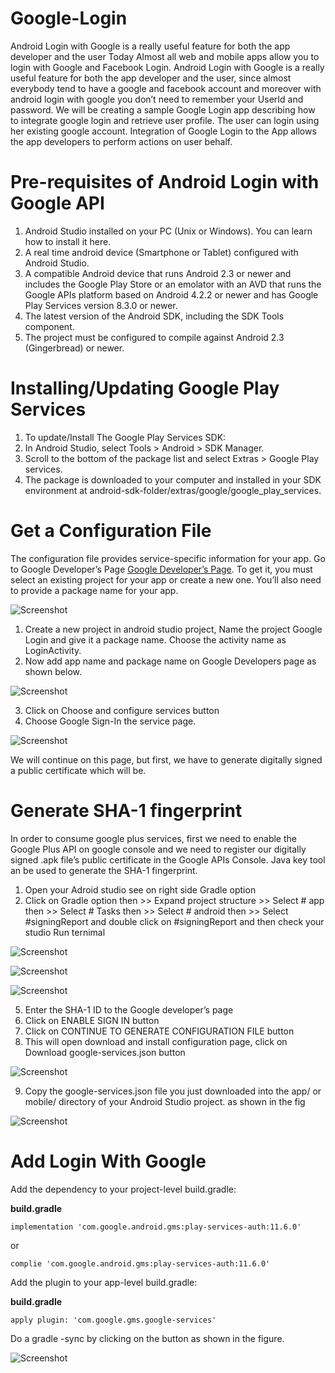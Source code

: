 # Google-Login
Android Login with Google is a really useful feature for both the app developer and the user
Today Almost all web and mobile apps allow you to login with Google and Facebook Login. 
Android Login with Google is a really useful feature for both the app developer and the user, since almost everybody tend to have a google and facebook account and moreover with android login with google you don’t need to remember your UserId and password. 
We will be creating a sample Google Login app describing how to integrate google login and retrieve user profile. The user can login using her existing google account. 
Integration of Google Login to the App allows the app developers to perform actions on user behalf.

# Pre-requisites of Android Login with Google API
1. Android Studio installed on your PC (Unix or Windows). You can learn how to install it here.
2. A real time android device (Smartphone or Tablet) configured with Android Studio.
3. A compatible Android device that runs Android 2.3 or newer and includes the Google Play Store or an emolator with an AVD that runs the Google APIs platform based on Android 4.2.2 or newer and has Google Play Services version 8.3.0 or newer.
4. The latest version of the Android SDK, including the SDK Tools component.
5. The project must be configured to compile against Android 2.3 (Gingerbread) or newer.

# Installing/Updating Google Play Services
1. To update/Install The Google Play Services SDK:
2. In Android Studio, select Tools > Android > SDK Manager.
3. Scroll to the bottom of the package list and select Extras > Google Play services.
4. The package is downloaded to your computer and installed in your SDK environment at android-sdk-folder/extras/google/google_play_services.

# Get a Configuration File
The configuration file provides service-specific information for your app. Go to Google Developer’s Page 
[Google Developer’s Page](https://developers.google.com/mobile/add?platform=android&cntapi=signin&cntapp=Defaolt%20Demo%20App&cntpkg=com.google.samples.quickstart.signin&cnturl=https:%2F%2Fdevelopers.google.com%2Fidentity%2Fsign-in%2Fandroid%2Fstart%3Fconfigured%3Dtrue&cntlbl=Continue%20with%20Try%20Sign-In). To get it, you must select an existing project for your app or create a new one. You’ll also need to provide a package name for your app.

![Screenshot](https://github.com/sambhaji213/Google-Login/blob/master/screenshot/glogin1.png)

1. Create a new project in android studio project, Name the project Google Login and give it a package name. Choose the activity name as LoginActivity.
2. Now add app name and package name on Google Developers page as shown below.

![Screenshot](https://github.com/sambhaji213/Google-Login/blob/master/screenshot/glogin2.png)

3. Click on Choose and configure services button
4. Choose Google Sign-In the service page.

![Screenshot](https://github.com/sambhaji213/Google-Login/blob/master/screenshot/glogin3.png)

We will continue on this page, but first, we have to generate digitally signed a public certificate which will be.

# Generate SHA-1 fingerprint
In order to consume google plus services, first we need to enable the Google Plus API on google console and we need to register our digitally signed .apk file’s public certificate in the Google APIs Console.
Java key tool an be used to generate the SHA-1 fingerprint.

1. Open your Adroid studio see on right side Gradle option
2. Click on Gradle option then >> Expand project structure >> Select # app then >> Select # Tasks then >> Select # android then >> Select #signingReport and double click on #signingReport and then check your studio Run ternimal 

![Screenshot](https://github.com/sambhaji213/Google-Login/blob/master/screenshot/glogin4.png)

![Screenshot](https://github.com/sambhaji213/Google-Login/blob/master/screenshot/glogin5.png)

![Screenshot](https://github.com/sambhaji213/Google-Login/blob/master/screenshot/glogin6.png)

5. Enter the SHA-1 ID to the Google developer’s page
6. Click on ENABLE SIGN IN button
7. Click on CONTINUE TO GENERATE CONFIGURATION FILE button
8. This will open download and install configuration page, click on Download google-services.json button

![Screenshot](https://github.com/sambhaji213/Google-Login/blob/master/screenshot/glogin7.png)

9. Copy the google-services.json file you just downloaded into the app/ or mobile/ directory of your Android Studio project. as shown in the fig

![Screenshot](https://github.com/sambhaji213/Google-Login/blob/master/screenshot/glogin8.png)

# Add Login With Google
Add the dependency to your project-level build.gradle:

**build.gradle**

``implementation 'com.google.android.gms:play-services-auth:11.6.0'``

or

``complie 'com.google.android.gms:play-services-auth:11.6.0'``

Add the plugin to your app-level build.gradle:

**build.gradle**

``apply plugin: 'com.google.gms.google-services'``

Do a gradle -sync by clicking on the button as shown in the figure.

![Screenshot](https://github.com/sambhaji213/Google-Login/blob/master/screenshot/glogin9.png)
